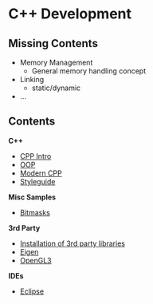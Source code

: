 # C++ Development

## Missing Contents
- Memory Management
	- General memory handling concept
- Linking
	- static/dynamic
- ...


## Contents

**C++**
- [CPP Intro](cpp.md)
- [OOP](cpp_oop.md)
- [Modern CPP](modern_cpp.md)
- [Styleguide](cpp_styleguide.md)

**Misc Samples**
- [Bitmasks](bitmasks.md)

**3rd Party**
- [Installation of 3rd party libraries](3rd_party_installation.md)
- [Eigen](eigen.md)
- [OpenGL3](opengl3.md)

**IDEs**
- [Eclipse](eclipse.md)
